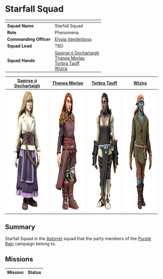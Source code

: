 # Starfall Squad

| []() | |
| --- | --- |
| **Squad Name** | Starfall Squad | squad.2
| **Role** | Phenomena |
| **Commanding Officer** | [Elysia Vanderboss](../../../characters/elysia-vanderboss.md) |
| **Squad Lead** | TBD |
| **Squad Hands** | [Saoirse ó Dochartaigh](../../../characters/saoirse-o-dochartaigh.md)<br />[Thanea Morlay](../../../characters/thanea-morlay.md)<br />[Torbra Tauff](../../../characters/torbra-tauff.md)<br />[Wizira](../../../characters/wizira.md)  |

| [Saoirse ó Dochartaigh](../../../characters/saoirse-o-dochartaigh.md) | [Thanea Morlay](../../../characters/thanea-morlay.md) | [Torbra Tauff](../../../characters/torbra-tauff.md) | [Wizira](../../../characters/wizira.md) |
|:---:|:---:|:---:|:---:|
| <img src="https://raw.githubusercontent.com/jesskelsall/astarus-images/main/people/portraits/96456245c79828b5.png" height="400" /> | <img src="https://raw.githubusercontent.com/jesskelsall/astarus-images/main/people/portraits/db42750c63a0a387.png" height="400" />  | <img src="https://raw.githubusercontent.com/jesskelsall/astarus-images/main/people/portraits/c275fac3807fe83b.png" height="400" /> | <img src="https://raw.githubusercontent.com/jesskelsall/astarus-images/main/people/portraits/b6ddf2e960574729.png" height="400" /> |

## Summary

Starfall Squad is the [Astorrel](../astorrel.md) squad that the party members of the [Purple Rain](../../../campaigns/purple-rain/purple-rain.md) campaign belong to.

## Missions

| Mission | Status |
| --- | --- |
